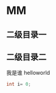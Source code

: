 # MM

## 二级目录一
## 二级目录二
我是谁 helloworld
```java
int i= 0;
```

<link rel="stylesheet" href="https://cdn.jsdelivr.net/npm/gitalk@1/dist/gitalk.css">
<script src="https://cdn.jsdelivr.net/npm/gitalk@1/dist/gitalk.min.js"></script>
<div id="gitalk-container"></div>
<script>
  var gitalk = new Gitalk({
    "clientID": "d116f826bbd61e1744fc",
    "clientSecret": "e57d59b53fca6ca77b7a0bd8eedf3e28d8977f9a",
    "repo": "summer-zhoujie.github.io",
    "owner": "summer-zhoujie",
    "admin": ["summer-zhoujie"],
    "id": location.pathname,
    "distractionFreeMode": false
  });
  gitalk.render("gitalk-container");
</script>

